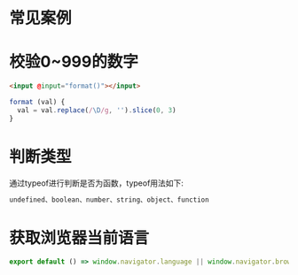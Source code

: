 # 常见案例
# 校验0~999的数字
```html
<input @input="format()"></input>
```
```js
format (val) {
  val = val.replace(/\D/g, '').slice(0, 3)
}
```

# 判断类型
通过typeof进行判断是否为函数，typeof用法如下:
```js
undefined、boolean、number、string、object、function
```

# 获取浏览器当前语言
```js
export default () => window.navigator.language || window.navigator.browserLanguage
```